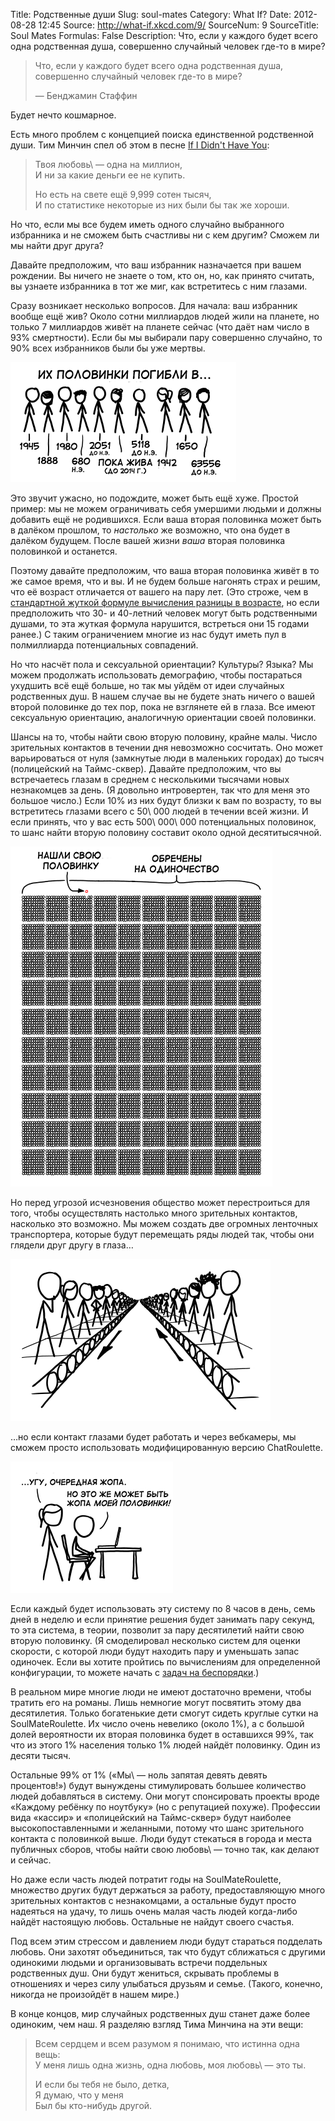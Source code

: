 Title: Родственные души
Slug: soul-mates
Category: What If?
Date: 2012-08-28 12:45
Source: http://what-if.xkcd.com/9/
SourceNum: 9
SourceTitle: Soul Mates
Formulas: False
Description: Что, если у каждого будет всего одна родственная душа, совершенно случайный человек где-то в мире?

> Что, если у каждого будет всего одна родственная душа, совершенно случайный человек где-то в мире?
>
> — Бенджамин Стаффин

Будет нечто кошмарное.

Есть много проблем с концепцией поиска единственной родственной души. Тим Минчин спел об этом в песне [If I Didn\'t Have You][1]:

> Твоя любовь\ — одна на миллион,<br>
> И ни за какие деньги ее не купить.<br>
>
> Но есть на свете ещё 9,999 сотен тысяч,<br>
> И по статистике некоторые из них были бы так же хороши.

Но что, если мы все будем иметь одного случайно выбранного избранника и не сможем быть счастливы ни с кем другим? Сможем ли мы найти друг друга?

Давайте предположим, что ваш избранник назначается при вашем рождении. Вы ничего не знаете о том, кто он, но, как принято считать, вы узнаете избранника в тот же миг, как встретитесь с ним глазами.

Сразу возникает несколько вопросов. Для начала: ваш избранник вообще ещё жив? Около сотни миллиардов людей жили на планете, но только 7 миллиардов живёт на планете сейчас (что даёт нам число в 93% смертности). Если бы мы выбирали пару совершенно случайно, то 90% всех избранников были бы уже мертвы.

![](/uploads/009-soul-mates/soulmates_died_ru.png "Рисованные человечки с годами смерти в диапазоне от 63\ 556 года до н. э. до ныне живущих (но только до 2014 года).")

Это звучит ужасно, но подождите, может быть ещё хуже. Простой пример: мы не можем ограничивать себя умершими людьми и должны добавить ещё не родившихся. Если ваша вторая половинка может быть в далёком прошлом, то *настолько* же возможно, что она будет в далёком будущем. После вашей жизни *ваша* вторая половинка половинкой и останется.

Поэтому давайте предположим, что ваша вторая половинка живёт в то же самое время, что и вы. И не будем больше нагонять страх и решим, что её возраст отличается от вашего на пару лет. (Это строже, чем в [стандартной жуткой формуле вычисления разницы в возрасте][2], но если предположить что 30- и 40-летний человек могут быть родственными душами, то эта жуткая формула нарушится, встреться они 15 годами ранее.) С таким ограничением многие из нас будут иметь пул в полмиллиарда потенциальных совпадений.

Но что насчёт пола и сексуальной ориентации? Культуры? Языка? Мы можем продолжать использовать демографию, чтобы постараться ухудшить всё ещё больше, но так мы уйдём от идеи случайных родственных душ. В нашем случае вы не будете знать ничего о вашей второй половинке до тех пор, пока не взглянете ей в глаза. Все имеют сексуальную ориентацию, аналогичную ориентации своей половинки.

Шансы на то, чтобы найти свою вторую половину, крайне малы. Число зрительных контактов в течении дня невозможно сосчитать. Оно может варьироваться от нуля (замкнутые люди в маленьких городах) до тысяч (полицейский на Таймс-сквер). Давайте предположим, что вы встречаетесь глазам в среднем с несколькими тысячами новых незнакомцев за день. (Я довольно интровертен, так что для меня это большое число.) Если 10% из них будут близки к вам по возрасту, то вы встретитесь глазами всего с 50\ 000 людей в течении всей жизни. И если принять, что у вас есть 500\ 000\ 000 потенциальных половинок, то шанс найти вторую половину составит около одной десятитысячной.

![](/uploads/009-soul-mates/soulmates_10000_ru.png "Блок из 10\ 000 блоков, каждый из которых соответствует 10\ 000 людей, ищущих вторую половину, но остающихся одинокими.")

Но перед угрозой исчезновения общество может перестроиться для того, чтобы осуществлять настолько много зрительных контактов, насколько это возможно. Мы можем создать две огромных ленточных транспортера, которые будут перемещать ряды людей так, чтобы они глядели друг другу в глаза…

![](/uploads/009-soul-mates/soulmates_conveyor_ru.png "Рисованные человечки движутся в противоположных направлениях на ленточных транспортёрах, смотря друг на друга.")

…но если контакт глазами будет работать и через вебкамеры, мы сможем просто использовать модифицированную версию ChatRoulette.

![](/uploads/009-soul-mates/soulmates_laptop_ru.png "Два рисованных человечка: парень за компьютером, девушка стоит за ним. Девушка: «…Угу, очередная жопа». Парень: «Но это же может быть жопа моей половинки!».")

Если каждый будет использовать эту систему по 8 часов в день, семь дней в неделю и если принятие решения будет занимать пару секунд, то эта система, в теории, позволит за пару десятилетий найти свою вторую половинку. (Я смоделировал несколько систем для оценки скорости, с которой люди будут находить пару и уменьшать запас одиночек. Если вы хотите пройтись по вычислениям для определенной конфигурации, то можете начать с [задач на беспорядки][3].)

В реальном мире многие люди не имеют достаточно времени, чтобы тратить его на романы. Лишь немногие могут посвятить этому два десятилетия. Только богатенькие дети смогут сидеть круглые сутки на SoulMateRoulette. Их число очень невелико (около 1%), а с большой долей вероятности их вторая половинка будет в оставшихся 99%, так что из этого 1% населения только 1% людей найдёт половинку. Один из десяти тысяч.

Остальные 99% от 1% («Мы\ — ноль запятая девять девять процентов!») будут вынуждены стимулировать большее количество людей добавляться в систему. Они могут спонсировать проекты вроде «Каждому ребёнку по ноутбуку» (но с репутацией похуже). Профессии вида «кассир» и «полицейский на Таймс-сквер» будут наиболее высокопоставленными и желанными, потому что шанс зрительного контакта с половинкой выше. Люди будут стекаться в города и места публичных сборов, чтобы найти свою любовь\ — точно так, как делают и сейчас.

Но даже если часть людей потратит годы на SoulMateRoulette, множество других будут держаться за работу, предоставляющую много зрительных контактов с незнакомцами, а остальные будут просто надеяться на удачу, то лишь очень малая часть людей когда-либо найдёт настоящую любовь. Остальные не найдут своего счастья.

Под всем этим стрессом и давлением люди будут стараться подделать любовь. Они захотят объединиться, так что будут сближаться с другими одинокими людьми и организовывать встречи поддельных родственных душ. Они будут жениться, скрывать проблемы в отношениях и через силу улыбаться друзьям и семье. (Такого, конечно, никогда не произойдёт в нашем мире.)

В конце концов, мир случайных родственных душ станет даже более одиноким, чем наш. Я разделяю взгляд Тима Минчина на эти вещи:

> Всем сердцем и всем разумом я понимаю, что истинна одна вещь:<br>
> У меня лишь одна жизнь, одна любовь, моя любовь\ — это ты.<br>
> 
> И если бы тебя не было, детка,<br>
> Я думаю, что у меня<br>
> Был бы кто-нибудь другой.

[1]: http://www.youtube.com/watch?v=Gaid72fqzNE

[2]: http://xkcd.ru/314/

[3]: https://ru.wikipedia.org/wiki/Беспорядок_%28перестановка%29
